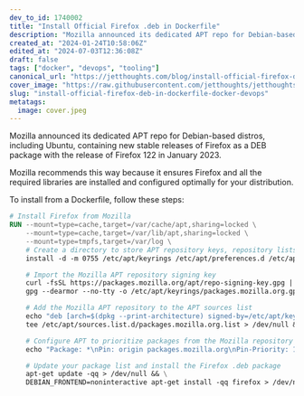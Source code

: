 ```yaml
---
dev_to_id: 1740002
title: "Install Official Firefox .deb in Dockerfile"
description: "Mozilla announced its dedicated APT repo for Debian-based distros, including Ubuntu, containing new..."
created_at: "2024-01-24T10:58:06Z"
edited_at: "2024-07-03T12:36:08Z"
draft: false
tags: ["docker", "devops", "tooling"]
canonical_url: "https://jetthoughts.com/blog/install-official-firefox-deb-in-dockerfile-docker-devops/"
cover_image: "https://raw.githubusercontent.com/jetthoughts/jetthoughts.github.io/master/content/blog/install-official-firefox-deb-in-dockerfile-docker-devops/cover.jpeg"
slug: "install-official-firefox-deb-in-dockerfile-docker-devops"
metatags:
  image: cover.jpeg
---
```

Mozilla announced its dedicated APT repo for Debian-based distros, including Ubuntu, containing new stable releases of Firefox as a DEB package with the release of Firefox 122 in January 2023.

Mozilla recommends this way because it ensures Firefox and all the required libraries are installed and configured optimally for your distribution.

To install from a Dockerfile, follow these steps:


```dockerfile
# Install Firefox from Mozilla
RUN --mount=type=cache,target=/var/cache/apt,sharing=locked \
    --mount=type=cache,target=/var/lib/apt,sharing=locked \
    --mount=type=tmpfs,target=/var/log \
    # Create a directory to store APT repository keys, repository lists, and preferences if they don't exist
    install -d -m 0755 /etc/apt/keyrings /etc/apt/preferences.d /etc/apt/sources.list.d > /dev/null && \

    # Import the Mozilla APT repository signing key
    curl -fsSL https://packages.mozilla.org/apt/repo-signing-key.gpg |  \
    gpg --dearmor --no-tty -o /etc/apt/keyrings/packages.mozilla.org.gpg > /dev/null && \

    # Add the Mozilla APT repository to the APT sources list
    echo "deb [arch=$(dpkg --print-architecture) signed-by=/etc/apt/keyrings/packages.mozilla.org.gpg] https://packages.mozilla.org/apt mozilla main" |  \
    tee /etc/apt/sources.list.d/packages.mozilla.org.list > /dev/null && \

    # Configure APT to prioritize packages from the Mozilla repository
    echo "Package: *\nPin: origin packages.mozilla.org\nPin-Priority: 1000\n\n" | tee /etc/apt/preferences.d/mozilla > /dev/null && \

    # Update your package list and install the Firefox .deb package
    apt-get update -qq > /dev/null && \
    DEBIAN_FRONTEND=noninteractive apt-get install -qq firefox > /dev/null
```